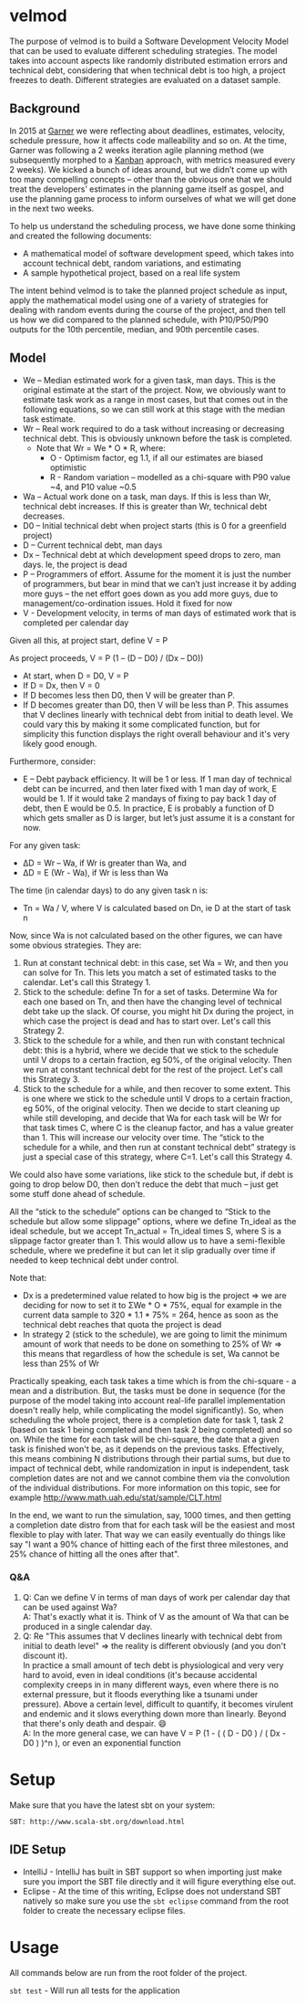 # velmod
The purpose of velmod is to build a Software Development Velocity Model that can be used to evaluate different scheduling strategies. The model takes into account aspects like randomly distributed estimation errors and technical debt, considering that when technical debt is too high, a project freezes to death. Different strategies are evaluated on a dataset sample.

## Background
In 2015 at [Garner](https://www.garnercorp.com/) we were reflecting about deadlines, estimates, velocity, schedule pressure, how it affects code malleability and so on. At the time, Garner was following a 2 weeks iteration agile planning method (we subsequently morphed to a [Kanban](http://kanbanblog.com/explained/) approach, with metrics measured every 2 weeks). We kicked a bunch of ideas around, but we didn’t come up with too many compelling concepts – other than the obvious one that we should treat the developers’ estimates in the planning game itself as gospel, and use the planning game process to inform ourselves of what we will get done in the next two weeks.

To help us understand the scheduling process, we have done some thinking and created the following documents:
* A mathematical model of software development speed, which takes into account technical debt, random variations, and estimating
* A sample hypothetical project, based on a real life system

The intent behind velmod is to take the planned project schedule as input, apply the mathematical model using one of a variety of strategies for dealing with random events during the course of the project, and then tell us how we did compared to the planned schedule, with P10/P50/P90 outputs for the 10th percentile, median, and 90th percentile cases.

## Model
* We – Median estimated work for a given task, man days. This is the original estimate at the start of the project. Now, we obviously want to estimate task work as a range in most cases, but that comes out in the following equations, so we can still work at this stage with the median task estimate.
* Wr – Real work required to do a task without increasing or decreasing technical debt. This is obviously unknown before the task is completed.
  * Note that Wr = We * O * R, where:
    * O - Optimism factor, eg 1.1, if all our estimates are biased optimistic
    * R - Random variation – modelled as a chi-square with P90 value ~4, and P10 value ~0.5
* Wa – Actual work done on a task, man days. If this is less than Wr, technical debt increases. If this is greater than Wr, technical debt decreases.
* D0 – Initial technical debt when project starts (this is 0 for a greenfield project)
* D – Current technical debt, man days
* Dx – Technical debt at which development speed drops to zero, man days. Ie, the project is dead
* P – Programmers of effort. Assume for the moment it is just the number of programmers, but bear in mind that we can’t just increase it by adding more guys – the net effort goes down as you add more guys, due to management/co-ordination issues. Hold it fixed for now
* V - Development velocity, in terms of man days of estimated work that is completed per calendar day

Given all this, at project start, define V = P

As project proceeds, V = P (1 – (D – D0) / (Dx – D0))
* At start, when D = D0, V = P
* If D = Dx, then V = 0
* If D becomes less then D0, then V will be greater than P.
* If D becomes greater than D0, then V will be less than P.
This assumes that V declines linearly with technical debt from initial to death level. We could vary this by making it some complicated function, but for simplicity this function displays the right overall behaviour and it's very likely good enough.

Furthermore, consider:
* E – Debt payback efficiency. It will be 1 or less. If 1 man day of technical debt can be incurred, and then later fixed with 1 man day of work, E would be 1. If it would take 2 mandays of fixing to pay back 1 day of debt, then E would be 0.5. In practice, E is probably a function of D which gets smaller as D is larger, but let’s just assume it is a constant for now.
 
For any given task:
* ∆D = Wr – Wa, if Wr is greater than Wa, and
* ∆D = E (Wr - Wa), if Wr is less than Wa
 
The time (in calendar days) to do any given task n is:
* Tn = Wa / V, where V is calculated based on Dn, ie D at the start of task n


Now, since Wa is not calculated based on the other figures, we can have some obvious strategies. They are:

1. Run at constant technical debt: in this case, set Wa = Wr, and then you can solve for Tn. This lets you match a set of estimated tasks to the calendar. Let's call this Strategy 1.
2. Stick to the schedule: define Tn for a set of tasks. Determine Wa for each one based on Tn, and then have the changing level of technical debt take up the slack. Of course, you might hit Dx during the project, in which case the project is dead and has to start over. Let's call this Strategy 2.
3. Stick to the schedule for a while, and then run with constant technical debt: this is a hybrid, where we decide that we stick to the schedule until V drops to a certain fraction, eg 50%, of the original velocity. Then we run at constant technical debt for the rest of the project. Let's call this Strategy 3.
4. Stick to the schedule for a while, and then recover to some extent. This is one where we stick to the schedule until V drops to a certain fraction, eg 50%, of the original velocity. Then we decide to start cleaning up while still developing, and decide that Wa for each task will be Wr for that task times C, where C is the cleanup factor, and has a value greater than 1. This will increase our velocity over time. The “stick to the schedule for a while, and then run at constant technical debt” strategy is just a special case of this strategy, where C=1. Let's call this Strategy 4.

We could also have some variations, like stick to the schedule but, if debt is going to drop below D0, then don’t reduce the debt that much – just get some stuff done ahead of schedule.

All the “stick to the schedule” options can be changed to “Stick to the schedule but allow some slippage” options, where we define Tn_ideal as the ideal schedule, but we accept Tn_actual = Tn_ideal times S, where S is a slippage factor greater than 1. This would allow us to have a semi-flexible schedule, where we predefine it but can let it slip gradually over time if needed to keep technical debt under control.

Note that:
* Dx is a predetermined value related to how big is the project => we are deciding for now to set it to ΣWe * O * 75%, equal for example in the current data sample to 320 * 1.1 * 75% = 264, hence as soon as the technical debt reaches that quota the project is dead
* In strategy 2 (stick to the schedule), we are going to limit the minimum amount of work that needs to be done on something to 25% of Wr => this means that regardless of how the schedule is set, Wa cannot be less than 25% of Wr

Practically speaking, each task takes a time which is from the chi-square - a mean and a distribution. But, the tasks must be done in sequence (for the purpose of the model taking into account real-life parallel implementation doesn't really help, while complicating the model significantly).
So, when scheduling the whole project, there is a completion date for task 1, task 2 (based on task 1 being completed and then task 2 being completed) and so on. 
While the time for each task will be chi-square, the date that a given task is finished won't be, as it depends on the previous tasks. Effectively, this means combining N distributions through their partial sums, but due to impact of technical debt, while randomization in input is independent, task completion dates are not and we cannot combine them via the convolution of the individual distributions. For more information on this topic, see for example http://www.math.uah.edu/stat/sample/CLT.html 

In the end, we want to run the simulation, say, 1000 times, and then getting a completion date distro from that for each task will be the easiest and most flexible to play with later. That way we can easily eventually do things like say "I want a 90% chance of hitting each of the first three milestones, and 25% chance of hitting all the ones after that".


### Q&A
1. Q: Can we define V in terms of man days of work per calendar day that can be used against Wa?  
A: That's exactly what it is. Think of V as the amount of Wa that can be produced in a single calendar day.
2. Q: Re "This assumes that V declines linearly with technical debt from initial to death level" => the reality is different obviously (and you don't discount it).  
In practice a small amount of tech debt is physiological and very very hard to avoid, even in ideal conditions (it's because accidental complexity creeps in in many different ways, even where there is no external pressure, but it floods everything like a tsunami under pressure). Above a certain level, difficult to quantify, it becomes virulent and endemic and it slows everything down more than linearly. Beyond that there's only death and despair. :smile:  
A: In the more general case, we can have V = P (1 - ( ( D - D0 ) / ( Dx - D0 ) )^n ), or even an exponential function

# Setup
Make sure that you have the latest sbt on your system:

    SBT: http://www.scala-sbt.org/download.html


## IDE Setup
* IntelliJ - IntelliJ has built in SBT support so when importing just make sure you import the SBT file directly and it will figure everything else out.
* Eclipse - At the time of this writing, Eclipse does not understand SBT natively so make sure you use the `sbt eclipse` command from the root folder to create the necessary eclipse files.


# Usage
All commands below are run from the root folder of the project.

`sbt test` - Will run all tests for the application

